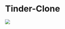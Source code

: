 # Tinder-Clone

<img src="https://user-images.githubusercontent.com/54097213/151809862-7903c01e-4012-4c29-a652-42122ffd1f66.png"/>
